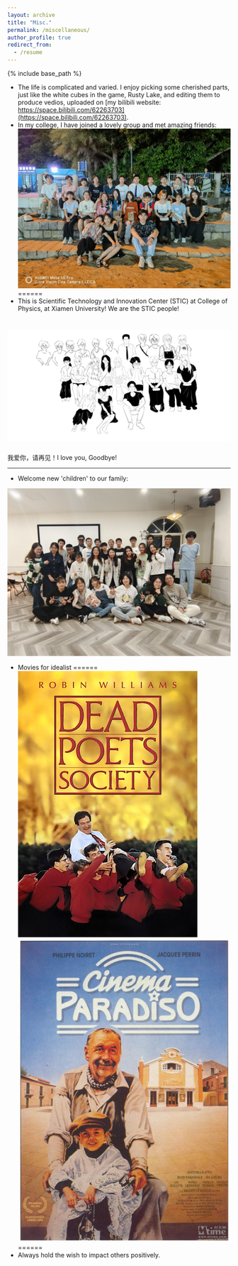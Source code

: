 ```yaml
---
layout: archive
title: "Misc."
permalink: /miscellaneous/
author_profile: true
redirect_from:
  - /resume
---
```


{% include base_path %}

* The life is complicated and varied. I enjoy picking some cherished parts, just like the white cubes in the game, Rusty Lake, and editing them to produce vedios, uploaded on [my bilibili website: https://space.bilibili.com/62263703](https://space.bilibili.com/62263703). 
* In my college, I have joined a lovely group and met amazing friends:
![alt astronomy](../images/STIC1.jpg)
======
* This is Scientific Technology and Innovation Center (STIC) at College of Physics, at Xiamen University!
 We are the STIC people!

![alt astronomy](../images/STIC2.PNG)
======
 我爱你，请再见！I love you, Goodbye! 

---

* Welcome new 'children' to our family:

![alt astronomy](../images/pt_family.jpg)
* Movies for idealist
======
![alt movie](../images/deadpoets.jpg)![alt movie](../images/paradise.jpg)
======
* Always hold the wish to impact others positively. 
